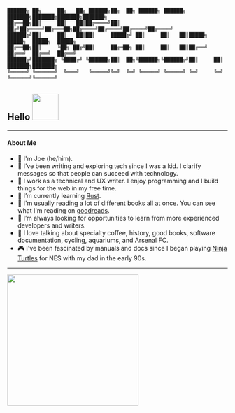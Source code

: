 

    ██████╗ ██╗     ██╗   ██╗ ██████╗██╗  ██╗ ██████╗ ██████╗ ███████╗███████╗███████╗███████╗
    ██╔══██╗██║     ██║   ██║██╔════╝██║ ██╔╝██╔════╝██╔═══██╗██╔════╝██╔════╝██╔════╝██╔════╝
    ██████╔╝██║     ██║   ██║██║     █████╔╝ ██║     ██║   ██║█████╗  █████╗  █████╗  █████╗  
    ██╔══██╗██║     ╚██╗ ██╔╝██║     ██╔═██╗ ██║     ██║   ██║██╔══╝  ██╔══╝  ██╔══╝  ██╔══╝  
    ██████╔╝███████╗ ╚████╔╝ ╚██████╗██║  ██╗╚██████╗╚██████╔╝██║     ██║     ███████╗███████╗
    ╚═════╝ ╚══════╝  ╚═══╝   ╚═════╝╚═╝  ╚═╝ ╚═════╝ ╚═════╝ ╚═╝     ╚═╝     ╚══════╝╚══════╝




## Hello <img src="https://user-images.githubusercontent.com/38405469/195749071-fe75dc41-6556-4f16-a160-f74079b77ac0.png" width="60"/>
---

#### About Me

- 👋 I'm Joe (he/him). 
- 🔭 I’ve been writing and exploring tech since I was a kid. I clarify messages so that people can succeed with technology.
- 💼 I work as a technical and UX writer. I enjoy programming and I build things for the web in my free time.
- 🌱 I’m currently learning [Rust](https://doc.rust-lang.org/book/).
- 📖 I'm usually reading a lot of different books all at once. You can see what I'm reading on [goodreads](https://www.goodreads.com/joeisreading). 
- 🤔 I’m always looking for opportunities to learn from more experienced developers and writers.
- 💬 I love talking about specialty coffee, history, good books, software documentation, cycling, aquariums, and Arsenal FC.
- 🎮 I've been fascinated by manuals and docs since I began playing [Ninja Turtles](https://en.wikipedia.org/wiki/Teenage_Mutant_Ninja_Turtles_(NES_video_game)) for NES with my dad in the early 90s.
---
<img src="https://media.giphy.com/media/cFdHXXm5GhJsc/giphy.gif" width="300"/>



